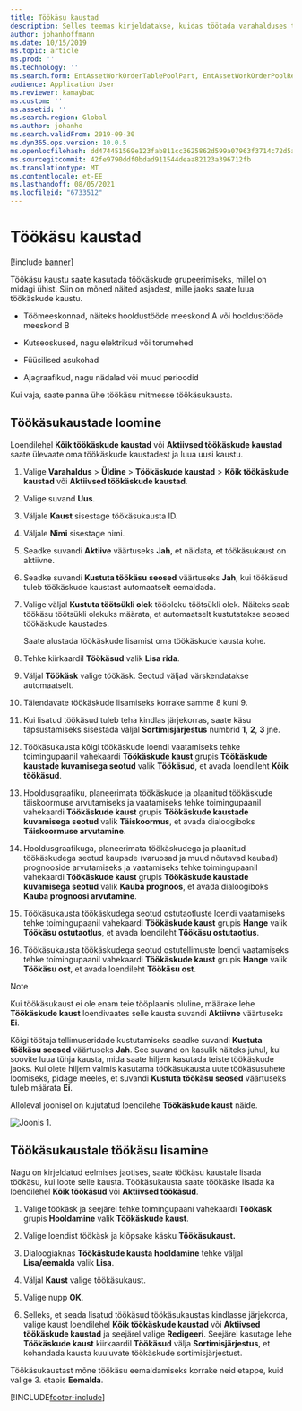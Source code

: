 ```yaml
---
title: Töökäsu kaustad
description: Selles teemas kirjeldatakse, kuidas töötada varahalduses töökäsu kaustadega.
author: johanhoffmann
ms.date: 10/15/2019
ms.topic: article
ms.prod: ''
ms.technology: ''
ms.search.form: EntAssetWorkOrderTablePoolPart, EntAssetWorkOrderPoolReferenceInfoPart, EntAssetWorkOrderPool, EntAssetWorkOrderPoolPreviewPart
audience: Application User
ms.reviewer: kamaybac
ms.custom: ''
ms.assetid: ''
ms.search.region: Global
ms.author: johanho
ms.search.validFrom: 2019-09-30
ms.dyn365.ops.version: 10.0.5
ms.openlocfilehash: dd474451569e123fab811cc3625862d599a07963f3714c72d5a724ffd052983e
ms.sourcegitcommit: 42fe9790ddf0bdad911544deaa82123a396712fb
ms.translationtype: MT
ms.contentlocale: et-EE
ms.lasthandoff: 08/05/2021
ms.locfileid: "6733512"
---
```

# <a name="work-order-pools"></a>Töökäsu kaustad

[!include [banner](../../includes/banner.md)]


Töökäsu kaustu saate kasutada töökäskude grupeerimiseks, millel on midagi ühist. Siin on mõned näited asjadest, mille jaoks saate luua töökäskude kaustu.

- Töömeeskonnad, näiteks hooldustööde meeskond A või hooldustööde meeskond B  

- Kutseoskused, nagu elektrikud või torumehed  

- Füüsilised asukohad  

- Ajagraafikud, nagu nädalad või muud perioodid  

Kui vaja, saate panna ühe töökäsu mitmesse töökäsukausta.


## <a name="create-a-work-order-pool"></a>Töökäsukaustade loomine

Loendilehel **Kõik töökäskude kaustad** või **Aktiivsed töökäskude kaustad** saate ülevaate oma töökäskude kaustadest ja luua uusi kaustu.

1. Valige **Varahaldus** > **Üldine** > **Töökäskude kaustad** > **Kõik töökäskude kaustad** või **Aktiivsed töökäskude kaustad**.

2. Valige suvand **Uus**.

3. Väljale **Kaust** sisestage töökäsukausta ID.

4. Väljale **Nimi** sisestage nimi.

5. Seadke suvandi **Aktiive** väärtuseks **Jah**, et näidata, et töökäsukaust on aktiivne.

6. Seadke suvandi **Kustuta töökäsu seosed** väärtuseks **Jah**, kui töökäsud tuleb töökäskude kaustast automaatselt eemaldada.

7. Valige väljal **Kustuta töötsükli olek** tööoleku töötsükli olek. Näiteks saab töökäsu töötsükli olekuks määrata, et automaatselt kustutatakse seosed töökäskude kaustades.

    Saate alustada töökäskude lisamist oma töökäskude kausta kohe.

8. Tehke kiirkaardil **Töökäsud** valik **Lisa rida**.

9. Väljal **Töökäsk** valige töökäsk. Seotud väljad värskendatakse automaatselt.

10. Täiendavate töökäskude lisamiseks korrake samme 8 kuni 9.

11. Kui lisatud töökäsud tuleb teha kindlas järjekorras, saate käsu täpsustamiseks sisestada väljal **Sortimisjärjestus** numbrid **1**, **2**, **3** jne.

12. Töökäsukausta kõigi töökäskude loendi vaatamiseks tehke toimingupaanil vahekaardi **Töökäskude kaust** grupis **Töökäskude kaustade kuvamisega seotud** valik **Töökäsud**, et avada loendileht **Kõik töökäsud**.

13. Hooldusgraafiku, planeerimata töökäskude ja plaanitud töökäskude täiskoormuse arvutamiseks ja vaatamiseks tehke toimingupaanil vahekaardi **Töökäskude kaust** grupis **Töökäskude kaustade kuvamisega seotud** valik **Täiskoormus**, et avada dialoogiboks **Täiskoormuse arvutamine**.

14. Hooldusgraafikuga, planeerimata töökäskudega ja plaanitud töökäskudega seotud kaupade (varuosad ja muud nõutavad kaubad) prognooside arvutamiseks ja vaatamiseks tehke toimingupaanil vahekaardi **Töökäskude kaust** grupis **Töökäskude kaustade kuvamisega seotud** valik **Kauba prognoos**, et avada dialoogiboks **Kauba prognoosi arvutamine**.

15. Töökäsukausta töökäskudega seotud ostutaotluste loendi vaatamiseks tehke toimingupaanil vahekaardi **Töökäskude kaust** grupis **Hange** valik **Töökäsu ostutaotlus**, et avada loendileht **Töökäsu ostutaotlus**.

16. Töökäsukausta töökäskudega seotud ostutellimuste loendi vaatamiseks tehke toimingupaanil vahekaardi **Töökäskude kaust** grupis **Hange** valik **Töökäsu ost**, et avada loendileht **Töökäsu ost**.

>[!NOTE]
>Kui töökäsukaust ei ole enam teie tööplaanis oluline, määrake lehe **Töökäskude kaust** loendivaates selle kausta suvandi **Aktiivne** väärtuseks **Ei**.

Kõigi töötaja tellimuseridade kustutamiseks seadke suvandi **Kustuta töökäsu seosed** väärtuseks **Jah**. See suvand on kasulik näiteks juhul, kui soovite luua tühja kausta, mida saate hiljem kasutada teiste töökäskude jaoks. Kui olete hiljem valmis kasutama töökäsukausta uute töökäsusuhete loomiseks, pidage meeles, et suvandi **Kustuta töökäsu seosed** väärtuseks tuleb määrata **Ei**.

Alloleval joonisel on kujutatud loendilehe **Töökäskude kaust** näide.

![Joonis 1.](media/22-work-orders.png)


## <a name="add-a-work-order-to-a-work-order-pool"></a>Töökäsukaustale töökäsu lisamine

Nagu on kirjeldatud eelmises jaotises, saate töökäsu kaustale lisada töökäsu, kui loote selle kausta. Töökäsukausta saate töökäske lisada ka loendilehel **Kõik töökäsud** või **Aktiivsed töökäsud**.

1. Valige töökäsk ja seejärel tehke toimingupaani vahekaardi **Töökäsk** grupis **Hooldamine** valik **Töökäskude kaust**.

2. Valige loendist töökäsk ja klõpsake käsku **Töökäsukaust.**

3. Dialoogiaknas **Töökäskude kausta hooldamine** tehke väljal **Lisa/eemalda** valik **Lisa**.

4. Väljal **Kaust** valige töökäsukaust.

5. Valige nupp **OK**.

6. Selleks, et seada lisatud töökäsud töökäsukaustas kindlasse järjekorda, valige kaust loendilehel **Kõik töökäskude kaustad** või **Aktiivsed töökäskude kaustad** ja seejärel valige **Redigeeri**. Seejärel kasutage lehe **Töökäskude kaust** kiirkaardil **Töökäsud** välja **Sortimisjärjestus**, et kohandada kausta kuuluvate töökäskude sortimisjärjestust.

Töökäsukaustast mõne töökäsu eemaldamiseks korrake neid etappe, kuid valige 3. etapis **Eemalda**.



[!INCLUDE[footer-include](../../../includes/footer-banner.md)]